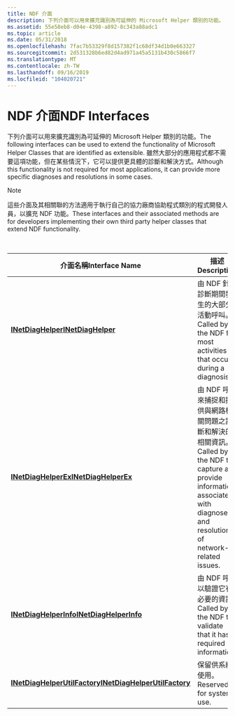 ```yaml
---
title: NDF 介面
description: 下列介面可以用來擴充識別為可延伸的 Microsoft Helper 類別的功能。
ms.assetid: 55e58eb8-d04e-4398-a892-8c343a88adc1
ms.topic: article
ms.date: 05/31/2018
ms.openlocfilehash: 7fac7b53329f8d157382f1c68df34d1b0e663327
ms.sourcegitcommit: 2d531328b6ed82d4ad971a45a5131b430c5866f7
ms.translationtype: MT
ms.contentlocale: zh-TW
ms.lasthandoff: 09/16/2019
ms.locfileid: "104020721"
---
```

# <a name="ndf-interfaces"></a><span data-ttu-id="8fcb3-103">NDF 介面</span><span class="sxs-lookup"><span data-stu-id="8fcb3-103">NDF Interfaces</span></span>

<span data-ttu-id="8fcb3-104">下列介面可以用來擴充識別為可延伸的 Microsoft Helper 類別的功能。</span><span class="sxs-lookup"><span data-stu-id="8fcb3-104">The following interfaces can be used to extend the functionality of Microsoft Helper Classes that are identified as extensible.</span></span> <span data-ttu-id="8fcb3-105">雖然大部分的應用程式都不需要這項功能，但在某些情況下，它可以提供更具體的診斷和解決方式。</span><span class="sxs-lookup"><span data-stu-id="8fcb3-105">Although this functionality is not required for most applications, it can provide more specific diagnoses and resolutions in some cases.</span></span>

> [!Note]  
> <span data-ttu-id="8fcb3-106">這些介面及其相關聯的方法適用于執行自己的協力廠商協助程式類別的程式開發人員，以擴充 NDF 功能。</span><span class="sxs-lookup"><span data-stu-id="8fcb3-106">These interfaces and their associated methods are for developers implementing their own third party helper classes that extend NDF functionality.</span></span>

 



| <span data-ttu-id="8fcb3-107">介面名稱</span><span class="sxs-lookup"><span data-stu-id="8fcb3-107">Interface Name</span></span>                                                 | <span data-ttu-id="8fcb3-108">描述</span><span class="sxs-lookup"><span data-stu-id="8fcb3-108">Description</span></span>                                                                                                              |
|----------------------------------------------------------------|--------------------------------------------------------------------------------------------------------------------------|
| [<span data-ttu-id="8fcb3-109">**INetDiagHelper**</span><span class="sxs-lookup"><span data-stu-id="8fcb3-109">**INetDiagHelper**</span></span>](/windows/desktop/api/ndhelper/nn-ndhelper-inetdiaghelper)                       | <span data-ttu-id="8fcb3-110">由 NDF 針對診斷期間發生的大部分活動呼叫。</span><span class="sxs-lookup"><span data-stu-id="8fcb3-110">Called by the NDF for most activities that occur during a diagnosis.</span></span>                                                     |
| [<span data-ttu-id="8fcb3-111">**INetDiagHelperEx**</span><span class="sxs-lookup"><span data-stu-id="8fcb3-111">**INetDiagHelperEx**</span></span>](/windows/desktop/api/ndhelper/nn-ndhelper-inetdiaghelperex)                   | <span data-ttu-id="8fcb3-112">由 NDF 呼叫來捕捉和提供與網路相關問題之診斷和解決的相關資訊。</span><span class="sxs-lookup"><span data-stu-id="8fcb3-112">Called by the NDF to capture and provide information associated with diagnoses and resolution of network-related issues.</span></span> |
| [<span data-ttu-id="8fcb3-113">**INetDiagHelperInfo**</span><span class="sxs-lookup"><span data-stu-id="8fcb3-113">**INetDiagHelperInfo**</span></span>](/windows/desktop/api/ndhelper/nn-ndhelper-inetdiaghelperinfo)               | <span data-ttu-id="8fcb3-114">由 NDF 呼叫以驗證它有必要的資訊</span><span class="sxs-lookup"><span data-stu-id="8fcb3-114">Called by the NDF to validate that it has required information</span></span>                                                           |
| [<span data-ttu-id="8fcb3-115">**INetDiagHelperUtilFactory**</span><span class="sxs-lookup"><span data-stu-id="8fcb3-115">**INetDiagHelperUtilFactory**</span></span>](/windows/desktop/api/ndhelper/nn-ndhelper-inetdiaghelperutilfactory) | <span data-ttu-id="8fcb3-116">保留供系統使用。</span><span class="sxs-lookup"><span data-stu-id="8fcb3-116">Reserved for system use.</span></span>                                                                                                 |



 

 

 




